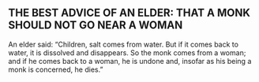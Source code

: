 ## THE BEST ADVICE OF AN ELDER: THAT A MONK SHOULD NOT GO NEAR A WOMAN

An elder said: “Children, salt comes from water. But if it comes back to water, it is dissolved and disappears. So the monk comes from a woman; and if he comes back to a woman, he is undone and, insofar as his being a monk is concerned, he dies.”

